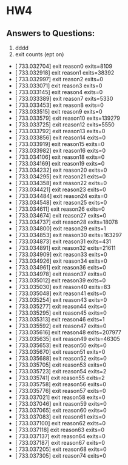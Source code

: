 # HW4
## Answers to Questions:
1. dddd
2. exit counts (ept on)
-  [  733.032704] exit reason0 exits=8109
-  [  733.032918] exit reason1 exits=38392
-  [  733.032997] exit reason2 exits=0
-  [  733.033071] exit reason3 exits=0
-  [  733.033145] exit reason4 exits=0
-  [  733.033389] exit reason7 exits=5330
-  [  733.033453] exit reason8 exits=0
-  [  733.033515] exit reason9 exits=0
-  [  733.033579] exit reason10 exits=139279
-  [  733.033725] exit reason12 exits=5550
-  [  733.033792] exit reason13 exits=0
-  [  733.033856] exit reason14 exits=0
-  [  733.033919] exit reason15 exits=0
-  [  733.033982] exit reason16 exits=0
-  [  733.034106] exit reason18 exits=0
-  [  733.034169] exit reason19 exits=0
-  [  733.034232] exit reason20 exits=0
-  [  733.034295] exit reason21 exits=0
-  [  733.034358] exit reason22 exits=0
-  [  733.034421] exit reason23 exits=0
-  [  733.034484] exit reason24 exits=0
-  [  733.034548] exit reason25 exits=0
-  [  733.034611] exit reason26 exits=0
-  [  733.034674] exit reason27 exits=0
-  [  733.034737] exit reason28 exits=18078
-  [  733.034800] exit reason29 exits=1
-  [  733.034853] exit reason30 exits=163297
-  [  733.034873] exit reason31 exits=431
-  [  733.034891] exit reason32 exits=21611
-  [  733.034909] exit reason33 exits=0
-  [  733.034926] exit reason34 exits=0
-  [  733.034961] exit reason36 exits=0
-  [  733.034978] exit reason37 exits=0
-  [  733.035012] exit reason39 exits=0
-  [  733.035030] exit reason40 exits=83
-  [  733.035048] exit reason41 exits=0
-  [  733.035254] exit reason43 exits=0
-  [  733.035277] exit reason44 exits=0
-  [  733.035295] exit reason45 exits=0
-  [  733.035313] exit reason46 exits=1
-  [  733.035592] exit reason47 exits=0
-  [  733.035616] exit reason48 exits=207977
-  [  733.035635] exit reason49 exits=46305
-  [  733.035653] exit reason50 exits=0
-  [  733.035670] exit reason51 exits=0
-  [  733.035688] exit reason52 exits=0
-  [  733.035705] exit reason53 exits=0
-  [  733.035723] exit reason54 exits=2
-  [  733.035741] exit reason55 exits=2
-  [  733.035758] exit reason56 exits=0
-  [  733.035776] exit reason57 exits=0
-  [  733.037021] exit reason58 exits=0
-  [  733.037046] exit reason59 exits=0
-  [  733.037065] exit reason60 exits=0
-  [  733.037083] exit reason61 exits=0
-  [  733.037100] exit reason62 exits=0
-  [  733.037118] exit reason63 exits=0
-  [  733.037137] exit reason64 exits=0
-  [  733.037187] exit reason67 exits=0
-  [  733.037205] exit reason68 exits=0
-  [  733.037305] exit reason74 exits=0

